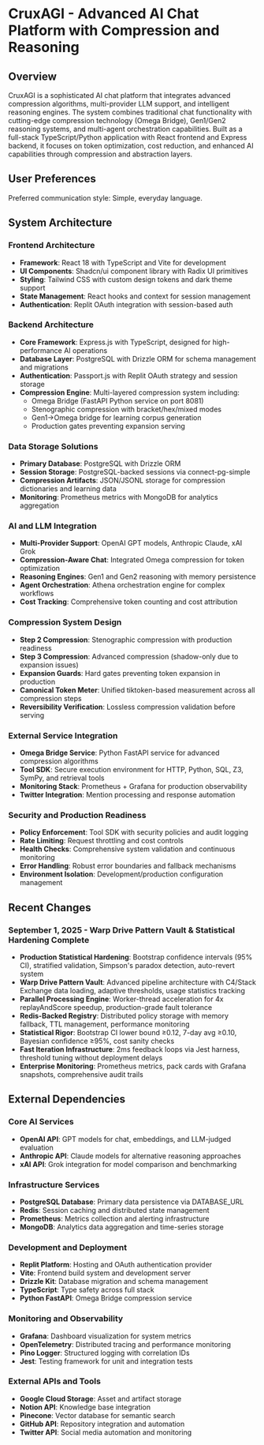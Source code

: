# CruxAGI - Advanced AI Chat Platform with Compression and Reasoning

## Overview

CruxAGI is a sophisticated AI chat platform that integrates advanced compression algorithms, multi-provider LLM support, and intelligent reasoning engines. The system combines traditional chat functionality with cutting-edge compression technology (Omega Bridge), Gen1/Gen2 reasoning systems, and multi-agent orchestration capabilities. Built as a full-stack TypeScript/Python application with React frontend and Express backend, it focuses on token optimization, cost reduction, and enhanced AI capabilities through compression and abstraction layers.

## User Preferences

Preferred communication style: Simple, everyday language.

## System Architecture

### Frontend Architecture
- **Framework**: React 18 with TypeScript and Vite for development
- **UI Components**: Shadcn/ui component library with Radix UI primitives
- **Styling**: Tailwind CSS with custom design tokens and dark theme support
- **State Management**: React hooks and context for session management
- **Authentication**: Replit OAuth integration with session-based auth

### Backend Architecture
- **Core Framework**: Express.js with TypeScript, designed for high-performance AI operations
- **Database Layer**: PostgreSQL with Drizzle ORM for schema management and migrations
- **Authentication**: Passport.js with Replit OAuth strategy and session storage
- **Compression Engine**: Multi-layered compression system including:
  - Omega Bridge (FastAPI Python service on port 8081)
  - Stenographic compression with bracket/hex/mixed modes
  - Gen1→Omega bridge for learning corpus generation
  - Production gates preventing expansion serving

### Data Storage Solutions
- **Primary Database**: PostgreSQL with Drizzle ORM
- **Session Storage**: PostgreSQL-backed sessions via connect-pg-simple
- **Compression Artifacts**: JSON/JSONL storage for compression dictionaries and learning data
- **Monitoring**: Prometheus metrics with MongoDB for analytics aggregation

### AI and LLM Integration
- **Multi-Provider Support**: OpenAI GPT models, Anthropic Claude, xAI Grok
- **Compression-Aware Chat**: Integrated Omega compression for token optimization
- **Reasoning Engines**: Gen1 and Gen2 reasoning with memory persistence
- **Agent Orchestration**: Athena orchestration engine for complex workflows
- **Cost Tracking**: Comprehensive token counting and cost attribution

### Compression System Design
- **Step 2 Compression**: Stenographic compression with production readiness
- **Step 3 Compression**: Advanced compression (shadow-only due to expansion issues)
- **Expansion Guards**: Hard gates preventing token expansion in production
- **Canonical Token Meter**: Unified tiktoken-based measurement across all compression steps
- **Reversibility Verification**: Lossless compression validation before serving

### External Service Integration
- **Omega Bridge Service**: Python FastAPI service for advanced compression algorithms
- **Tool SDK**: Secure execution environment for HTTP, Python, SQL, Z3, SymPy, and retrieval tools
- **Monitoring Stack**: Prometheus + Grafana for production observability
- **Twitter Integration**: Mention processing and response automation

### Security and Production Readiness
- **Policy Enforcement**: Tool SDK with security policies and audit logging
- **Rate Limiting**: Request throttling and cost controls
- **Health Checks**: Comprehensive system validation and continuous monitoring
- **Error Handling**: Robust error boundaries and fallback mechanisms
- **Environment Isolation**: Development/production configuration management

## Recent Changes

### September 1, 2025 - Warp Drive Pattern Vault & Statistical Hardening Complete
- **Production Statistical Hardening**: Bootstrap confidence intervals (95% CI), stratified validation, Simpson's paradox detection, auto-revert system
- **Warp Drive Pattern Vault**: Advanced pipeline architecture with C4/Stack Exchange data loading, adaptive thresholds, usage statistics tracking
- **Parallel Processing Engine**: Worker-thread acceleration for 4x replayAndScore speedup, production-grade fault tolerance
- **Redis-Backed Registry**: Distributed policy storage with memory fallback, TTL management, performance monitoring
- **Statistical Rigor**: Bootstrap CI lower bound ≥0.12, 7-day avg ≥0.10, Bayesian confidence ≥95%, cost sanity checks
- **Fast Iteration Infrastructure**: 2ms feedback loops via Jest harness, threshold tuning without deployment delays
- **Enterprise Monitoring**: Prometheus metrics, pack cards with Grafana snapshots, comprehensive audit trails

## External Dependencies

### Core AI Services
- **OpenAI API**: GPT models for chat, embeddings, and LLM-judged evaluation
- **Anthropic API**: Claude models for alternative reasoning approaches  
- **xAI API**: Grok integration for model comparison and benchmarking

### Infrastructure Services
- **PostgreSQL Database**: Primary data persistence via DATABASE_URL
- **Redis**: Session caching and distributed state management
- **Prometheus**: Metrics collection and alerting infrastructure
- **MongoDB**: Analytics data aggregation and time-series storage

### Development and Deployment
- **Replit Platform**: Hosting and OAuth authentication provider
- **Vite**: Frontend build system and development server
- **Drizzle Kit**: Database migration and schema management
- **TypeScript**: Type safety across full stack
- **Python FastAPI**: Omega Bridge compression service

### Monitoring and Observability  
- **Grafana**: Dashboard visualization for system metrics
- **OpenTelemetry**: Distributed tracing and performance monitoring
- **Pino Logger**: Structured logging with correlation IDs
- **Jest**: Testing framework for unit and integration tests

### External APIs and Tools
- **Google Cloud Storage**: Asset and artifact storage
- **Notion API**: Knowledge base integration
- **Pinecone**: Vector database for semantic search
- **GitHub API**: Repository integration and automation
- **Twitter API**: Social media automation and monitoring